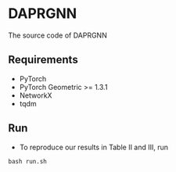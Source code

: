 # DAPRGNN
The source code of DAPRGNN

## Requirements
* PyTorch
* PyTorch Geometric >= 1.3.1  
* NetworkX
* tqdm  

## Run
* To reproduce our results in Table II and III, run  
```linux
bash run.sh
```
